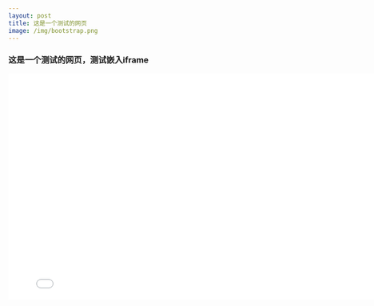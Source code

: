 ```yaml
---
layout: post
title: 这是一个测试的网页
image: /img/bootstrap.png
---
```


### 这是一个测试的网页，测试嵌入iframe

<iframe 
  width="800" 
  height="450"
  src="html/test.html" 
  frameborder="0">
</iframe>

